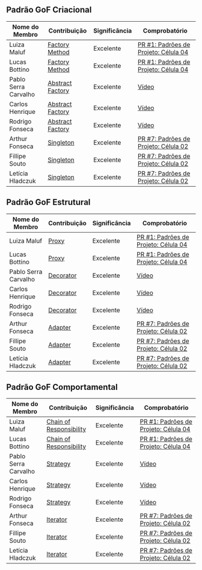 ## Padrão GoF Criacional

| Nome do Membro | Contribuição | Significância | Comprobatório |
| ---- | ----- | ------ | ---- |
| Luiza Maluf | [Factory Method](3.1.1.FactoryMethod.md) | Excelente | [PR #1: Padrões de Projeto: Célula 04](https://github.com/UnBArqDsw2025-1-Turma01/2025.1-T01-_G3_EuMeAmo_Entrega_03/pull/1)|
| Lucas Bottino | [Factory Method](3.1.1.FactoryMethod.md) | Excelente | [PR #1: Padrões de Projeto: Célula 04](https://github.com/UnBArqDsw2025-1-T01-_G3_EuMeAmo_Entrega_03/pull/1)|
| Pablo Serra Carvalho| [Abstract Factory](3.1.2.AbstractFactory.md) | Excelente | [Vídeo](https://youtu.be/KxxU4OKi-FA) |
| Carlos Henrique| [Abstract Factory](3.1.2.AbstractFactory.md) | Excelente | [Vídeo](https://youtu.be/KxxU4OKi-FA) |
| Rodrigo Fonseca| [Abstract Factory](3.1.2.AbstractFactory.md) | Excelente | [Vídeo](https://youtu.be/KxxU4OKi-FA) |
| Arthur Fonseca| [Singleton](3.1.3.Singleton.md) | Excelente | [PR #7: Padrões de Projeto: Célula 02](https://github.com/UnBArqDsw2025-1-Turma01/2025.1-T01-_G3_EuMeAmo_Entrega_03/pull/7)|
| Fillipe Souto| [Singleton](3.1.3.Singleton.md) | Excelente | [PR #7: Padrões de Projeto: Célula 02](https://github.com/UnBArqDsw2025-1-Turma01/2025.1-T01-_G3_EuMeAmo_Entrega_03/pull/7)|
| Letícia Hladczuk| [Singleton](3.1.3.Singleton.md) |Excelente| [PR #7: Padrões de Projeto: Célula 02](https://github.com/UnBArqDsw2025-1-Turma01/2025.1-T01-_G3_EuMeAmo_Entrega_03/pull/7)|

## Padrão GoF Estrutural

| Nome do Membro | Contribuição | Significância | Comprobatório |
| ---- | ----- | ------ | ---- |
| Luiza Maluf | [Proxy](3.2.2.Proxy.md) | Excelente | [PR #1: Padrões de Projeto: Célula 04](https://github.com/UnBArqDsw2025-1-T01-_G3_EuMeAmo_Entrega_03/pull/1)|
| Lucas Bottino | [Proxy](3.2.2.Proxy.md) | Excelente | [PR #1: Padrões de Projeto: Célula 04](https://github.com/UnBArqDsw2025-1-T01-_G3_EuMeAmo_Entrega_03/pull/1)|
| Pablo Serra Carvalho| [Decorator](3.2.1.Decorator.md) | Excelente | [Vídeo](https://youtu.be/KxxU4OKi-FA) |
| Carlos Henrique| [Decorator](3.2.1.Decorator.md) | Excelente | [Vídeo](https://youtu.be/KxxU4OKi-FA) |
| Rodrigo Fonseca| [Decorator](3.2.1.Decorator.md) | Excelente | [Vídeo](https://youtu.be/KxxU4OKi-FA) |
|  Arthur Fonseca| [Adapter](3.2.3.Adapter.md) | Excelente | [PR #7: Padrões de Projeto: Célula 02](https://github.com/UnBArqDsw2025-1-Turma01/2025.1-T01-_G3_EuMeAmo_Entrega_03/pull/7)|
|  Fillipe Souto| [Adapter](3.2.3.Adapter.md) | Excelente | [PR #7: Padrões de Projeto: Célula 02](https://github.com/UnBArqDsw2025-1-Turma01/2025.1-T01-_G3_EuMeAmo_Entrega_03/pull/7)|
|  Letícia Hladczuk| [Adapter](3.2.3.Adapter.md) |Excelente| [PR #7: Padrões de Projeto: Célula 02](https://github.com/UnBArqDsw2025-1-Turma01/2025.1-T01-_G3_EuMeAmo_Entrega_03/pull/7)|

## Padrão GoF Comportamental

| Nome do Membro | Contribuição | Significância | Comprobatório |
| ---- | ----- | ------ | ---- |
| Luiza Maluf | [Chain of Responsibility](3.3.2.ChainofResponsibility.md) | Excelente | [PR #1: Padrões de Projeto: Célula 04](https://github.com/UnBArqDsw2025-1-T01-_G3_EuMeAmo_Entrega_03/pull/1)|
| Lucas Bottino | [Chain of Responsibility](3.3.2.ChainofResponsibility.md)  | Excelente | [PR #1: Padrões de Projeto: Célula 04](https://github.com/UnBArqDsw2025-1-T01-_G3_EuMeAmo_Entrega_03/pull/1)|
| Pablo Serra Carvalho| [Strategy](3.3.1.Strategy.md) | Excelente | [Vídeo](https://youtu.be/KxxU4OKi-FA) |
| Carlos Henrique| [Strategy](3.3.1.Strategy.md) | Excelente | [Vídeo](https://youtu.be/KxxU4OKi-FA) |
| Rodrigo Fonseca| [Strategy](3.3.1.Strategy.md) | Excelente | [Vídeo](https://youtu.be/KxxU4OKi-FA) |
|  Arthur Fonseca| [Iterator](3.3.3.Iterator.md) | Excelente | [PR #7: Padrões de Projeto: Célula 02](https://github.com/UnBArqDsw2025-1-Turma01/2025.1-T01-_G3_EuMeAmo_Entrega_03/pull/7)|
|  Fillipe Souto| [Iterator](3.3.3.Iterator.md) | Excelente | [PR #7: Padrões de Projeto: Célula 02](https://github.com/UnBArqDsw2025-1-Turma01/2025.1-T01-_G3_EuMeAmo_Entrega_03/pull/7)|
|  Letícia Hladczuk| [Iterator](3.3.3.Iterator.md) |Excelente| [PR #7: Padrões de Projeto: Célula 02](https://github.com/UnBArqDsw2025-1-Turma01/2025.1-T01-_G3_EuMeAmo_Entrega_03/pull/7)|
